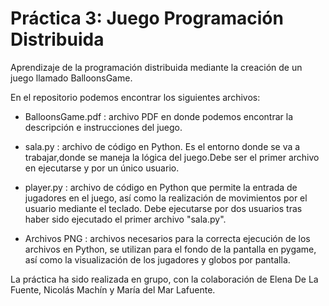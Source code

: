 # Práctica 3: Juego Programación Distribuida 

Aprendizaje de la programación distribuida mediante la creación de un juego llamado BalloonsGame.

En el repositorio podemos encontrar los siguientes archivos:

  - BalloonsGame.pdf : archivo PDF en donde podemos encontrar la descripción e instrucciones del juego.

  - sala.py : archivo de código en Python. Es el entorno donde se va a trabajar,donde se maneja la lógica del juego.Debe ser el primer archivo en ejecutarse y por un único usuario. 

  - player.py : archivo de código en Python que permite la entrada de jugadores en el juego, así como la realización de movimientos por el usuario mediante el teclado. Debe ejecutarse por dos usuarios tras haber sido ejecutado el primer archivo "sala.py".

  - Archivos PNG : archivos necesarios para la correcta ejecución de los archivos en Python, se utilizan para el fondo de la pantalla en pygame, así como la visualización de los jugadores y globos por pantalla. 

La práctica ha sido realizada en grupo, con la colaboración de Elena De La Fuente, Nicolás Machín y María del Mar Lafuente.
